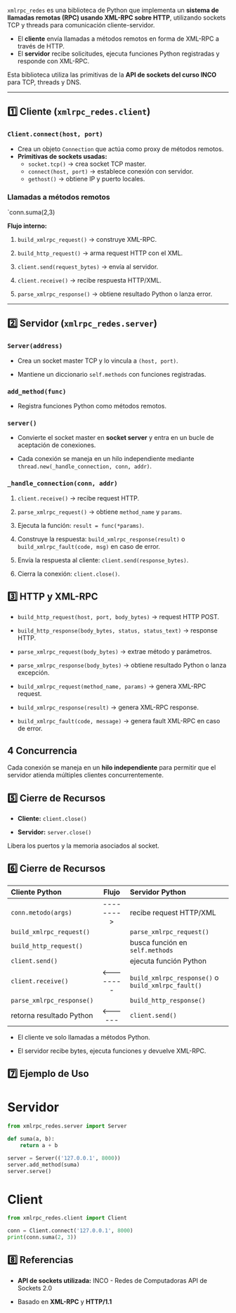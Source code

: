 
`xmlrpc_redes` es una biblioteca de Python que implementa un **sistema de llamadas remotas (RPC) usando XML-RPC sobre HTTP**, utilizando sockets TCP y threads para comunicación cliente-servidor.

- El **cliente** envía llamadas a métodos remotos en forma de XML-RPC a través de HTTP.  
- El **servidor** recibe solicitudes, ejecuta funciones Python registradas y responde con XML-RPC.

Esta biblioteca utiliza las primitivas de la **API de sockets del curso INCO** para TCP, threads y DNS.

---

## 1️⃣ Cliente (`xmlrpc_redes.client`)

### `Client.connect(host, port)`

- Crea un objeto `Connection` que actúa como proxy de métodos remotos.  
- **Primitivas de sockets usadas:**
  - `socket.tcp()` → crea socket TCP master.
  - `connect(host, port)` → establece conexión con servidor.
  - `gethost()` → obtiene IP y puerto locales.

### Llamadas a métodos remotos

`conn.suma(2,3)

**Flujo interno:**

1. `build_xmlrpc_request()` → construye XML-RPC.
    
2. `build_http_request()` → arma request HTTP con el XML.
    
3. `client.send(request_bytes)` → envía al servidor.
    
4. `client.receive()` → recibe respuesta HTTP/XML.
    
5. `parse_xmlrpc_response()` → obtiene resultado Python o lanza error.

---
## 2️⃣ Servidor (`xmlrpc_redes.server`)

### `Server(address)`

- Crea un socket master TCP y lo vincula a `(host, port)`.
    
- Mantiene un diccionario `self.methods` con funciones registradas.

### `add_method(func)`

- Registra funciones Python como métodos remotos.

### `server()`

- Convierte el socket master en **socket server** y entra en un bucle de aceptación de conexiones.
    
- Cada conexión se maneja en un hilo independiente mediante `thread.new(_handle_connection, conn, addr)`.
    

### `_handle_connection(conn, addr)`

1. `client.receive()` → recibe request HTTP.
    
2. `parse_xmlrpc_request()` → obtiene `method_name` y `params`.
    
3. Ejecuta la función: `result = func(*params)`.
    
4. Construye la respuesta: `build_xmlrpc_response(result)` o `build_xmlrpc_fault(code, msg)` en caso de error.
    
5. Envía la respuesta al cliente: `client.send(response_bytes)`.
    
6. Cierra la conexión: `client.close()`.

## 3️⃣ HTTP y XML-RPC

- `build_http_request(host, port, body_bytes)` → request HTTP POST.
    
- `build_http_response(body_bytes, status, status_text)` → response HTTP.
    
- `parse_xmlrpc_request(body_bytes)` → extrae método y parámetros.
    
- `parse_xmlrpc_response(body_bytes)` → obtiene resultado Python o lanza excepción.
    
- `build_xmlrpc_request(method_name, params)` → genera XML-RPC request.
    
- `build_xmlrpc_response(result)` → genera XML-RPC response.
    
- `build_xmlrpc_fault(code, message)` → genera fault XML-RPC en caso de error.

## 4️ Concurrencia

Cada conexión se maneja en un **hilo independiente** para permitir que el servidor atienda múltiples clientes concurrentemente.

## 5️⃣ Cierre de Recursos

- **Cliente:** `client.close()`
    
- **Servidor:** `server.close()`
    

Libera los puertos y la memoria asociados al socket.


## 6️⃣ Cierre de Recursos

|Cliente Python|Flujo|Servidor Python|
|:--|:-:|:--|
|`conn.metodo(args)`|-------->|recibe request HTTP/XML|
|`build_xmlrpc_request()`||`parse_xmlrpc_request()`|
|`build_http_request()`||busca función en `self.methods`|
|`client.send()`||ejecuta función Python|
|`client.receive()`|<--------|`build_xmlrpc_response()` o `build_xmlrpc_fault()`|
|`parse_xmlrpc_response()`||`build_http_response()`|
|retorna resultado Python|<------|`client.send()`|
- El cliente ve solo llamadas a métodos Python.
    
- El servidor recibe bytes, ejecuta funciones y devuelve XML-RPC.

## 7️⃣ Ejemplo de Uso

# Servidor
```python
from xmlrpc_redes.server import Server

def suma(a, b):
    return a + b

server = Server(('127.0.0.1', 8000))
server.add_method(suma)
server.serve()

```

# Client

```python
from xmlrpc_redes.client import Client

conn = Client.connect('127.0.0.1', 8000)
print(conn.suma(2, 3))

```

## 8️⃣ Referencias

- **API de sockets utilizada:** INCO - Redes de Computadoras API de Sockets 2.0
    
- Basado en **XML-RPC** y **HTTP/1.1**